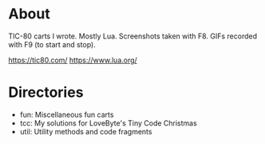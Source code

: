 # About

TIC-80 carts I wrote. Mostly Lua. Screenshots taken with F8. GIFs recorded with F9 (to start and stop).

https://tic80.com/
https://www.lua.org/

# Directories

* fun: Miscellaneous fun carts
* tcc: My solutions for LoveByte's Tiny Code Christmas
* util: Utility methods and code fragments
